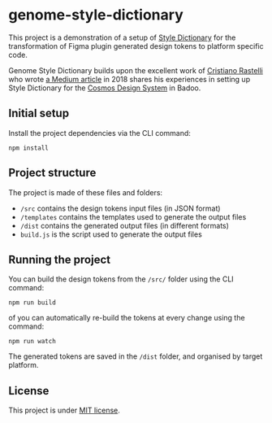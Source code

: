 # genome-style-dictionary
This project is a demonstration of a setup of [Style Dictionary](https://github.com/amzn/style-dictionary) for the transformation of Figma plugin generated design tokens to platform specific code.

Genome Style Dictionary builds upon the excellent work of [Cristiano Rastelli](https://medium.com/@didoo) who wrote [a Medium article](https://medium.com/@didoo/how-to-manage-your-design-tokens-with-style-dictionary-98c795b938aa) in 2018 shares his experiences in setting up Style Dictionary for the [Cosmos Design System](http://medium.com/badoo-developers/from-zero-to-cosmos-part-1-2d080fe35bf2) in Badoo.



## Initial setup
Install the project dependencies via the CLI command:

```
npm install
```

## Project structure
The project is made of these files and folders:

* `/src` contains the design tokens input files (in JSON format)
* `/templates` contains the templates used to generate the output files
* `/dist` contains the generated output files (in different formats)
* `build.js` is the script used to generate the output files

## Running the project
You can build the design tokens from the `/src/` folder using the CLI command:

```
npm run build
```
of you can automatically re-build the tokens at every change using the command:

```
npm run watch
```

The generated tokens are saved in the `/dist` folder, and organised by target platform.

## License

This project is under [MIT license](https://github.com/didoo/style-dictionary-demo/blob/master/LICENSE).


